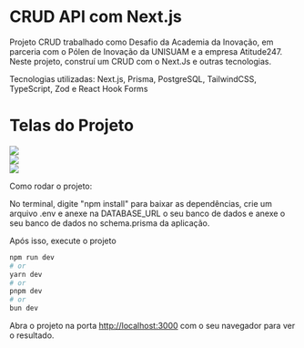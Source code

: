 <h1>CRUD API com Next.js</h1>

<p>Projeto CRUD trabalhado como Desafio da Academia da Inovação, em parceria com o Pólen de Inovação da UNISUAM e a empresa Atitude247. Neste projeto, construí um CRUD com o Next.Js e outras tecnologias. </p> 

<p>Tecnologias utilizadas: Next.js, Prisma, PostgreSQL, TailwindCSS, TypeScript, Zod e React Hook Forms</p>

<h1>Telas do Projeto</h1>
<img src="https://github.com/user-attachments/assets/011d7a30-cea0-4573-a1d2-e2a6ca44f180"> <br>
<img src="https://github.com/user-attachments/assets/255ef32d-f75c-42af-a94e-9ff790407eb0"> <br>
<img src="https://github.com/user-attachments/assets/eea890b5-155b-421f-b72a-00ba2fecf613">

Como rodar o projeto:

No terminal, digite "npm install" para baixar as dependências, crie um arquivo .env e anexe na DATABASE_URL o seu banco de dados e anexe o seu banco de dados no schema.prisma da aplicação. 

Após isso, execute o projeto 
```bash
npm run dev
# or
yarn dev
# or
pnpm dev
# or
bun dev
```
Abra o projeto na porta [http://localhost:3000](http://localhost:3000) com o seu navegador para ver o resultado.
